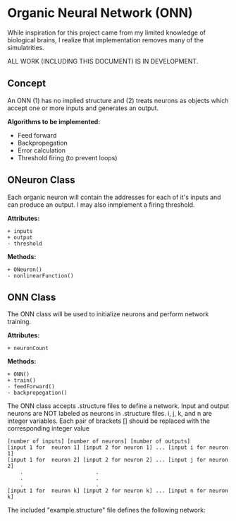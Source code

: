 # Organic Neural Network (ONN)
While inspiration for this project came from my limited knowledge of biological brains, I realize that implementation removes many of the simulatrities.

ALL WORK (INCLUDING THIS DOCUMENT) IS IN DEVELOPMENT.

## Concept
An ONN (1) has no implied structure and (2) treats neurons as objects which accept one or more inputs and generates an output.

**Algorithms to be implemented:**
* Feed forward 
* Backpropegation
* Error calculation
* Threshold firing (to prevent loops)

## ONeuron Class
Each organic neuron will contain the addresses for each of it's inputs and can produce an output. I may also inmplement a firing threshold.

**Attributes:**
```
+ inputs
+ output
- threshold
```
**Methods:**
```
+ ONeuron()
- nonlinearFunction()
```

## ONN Class
The ONN class will be used to initialize neurons and perform network training.

**Attributes:**
```
+ neuronCount
```

**Methods:**
```
+ ONN()
+ train()
- feedForward()
- backpropegation()
```

The ONN class accepts .structure files to define a network. Input and output neurons are NOT labeled as neurons in .structure files. i, j, k, and n are integer variables. Each pair of brackets [] should be replaced with the corresponding integer value

```
[number of inputs] [number of neurons] [number of outputs]
[input 1 for  neuron 1] [input 2 for neuron 1] ... [input i for neuron 1]
[input 1 for  neuron 2] [input 2 for neuron 2] ... [input j for neuron 2]
	.						.
	.						.
	.						.
[input 1 for  neuron k] [input 2 for neuron k] ... [input n for neuron k]

```

The included "example.structure" file defines the following network:
